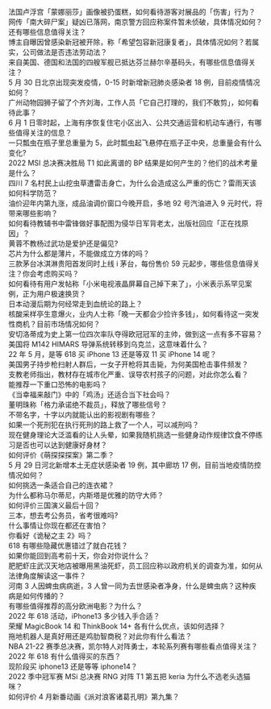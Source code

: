 法国卢浮宫「蒙娜丽莎」画像被扔蛋糕，如何看待游客对展品的「伤害」行为？  
网传「南大碎尸案」疑凶已落网，南京警方回应称案件暂未侦破，具体情况如何？还有哪些信息值得关注？  
博主自曝因曾感染新冠被开除，称「希望包容新冠康复者」，具体情况如何？若属实，公司做法是否违法劳动法？  
来自美国、德国和法国的四艘军舰已抵达芬兰赫尔辛基码头，有哪些信息值得关注？  
5 月 30 日北京出现突发疫情，0-15 时新增新冠肺炎感染者 18 例，目前疫情情况如何？  
广州动物园狮子留了个齐刘海，工作人员「它自己打理的，我们不敢剪」，如何看待此事？  
6 月 1 日零时起，上海有序恢复住宅小区出入、公共交通运营和机动车通行，有哪些值得关注的信息？  
一只瓢虫在瓶子里总重量为 5，此时瓢虫起飞悬停在瓶子正中央，总重量会有什么变化?  
2022 MSI 总决赛决胜局 T1 如此离谱的 BP 结果是如何产生的？他们的战术考量是什么？  
四川 7 名村民上山挖虫草遭雷击身亡，为什么会造成这么严重的伤亡？雷雨天该如何科学防范？  
油价迎年内第九涨，成品油调价窗口今晚开启，多地 92 号汽油进入 9 元时代，将带来哪些影响？  
如何看待教辅书中雷锋做好事配图为侵华日军背老太，出版社回应「正在找原因」？  
黄蓉不教杨过武功是爱护还是偏见?  
芯片为什么都是薄片，不能做成立方体的吗？  
三款茅台冰淇淋贵阳首发同时上线 i 茅台，每份售价 59 元起步，哪些信息值得关注？你会考虑购买吗？  
如何看待有用户发帖称「小米电视液晶屏幕自己掉下来了」，小米表示系罕见案例，正为用户极速换货？  
日本动漫后期为何经常走到血统论的路上？  
核酸采样亭生意爆火，业内人士称「晚一天都会少捡许多钱」，如何看待这一突发性商机？目前市场情况如何？  
安切洛蒂成为史上第一位四次率队夺得欧冠冠军的主帅，做到这一点有多不容易？  
美国将 M142 HIMARS 导弹系统转移到乌克兰，这意味着什么？  
22 年 5 月，是等 618 买 iPhone 13 还是等双 11 买 iPhone 14 呢？  
美国男子持步枪扫射人群后，一女子开枪将其击毙，为何美国枪击事件频发？  
支教老师指出，教材存在城市化严重、误导农村孩子的问题，对此你怎么看？  
能推荐一下重口恐怖的电影吗？  
《当幸福来敲门》中的「鸡汤」还适合当下社会吗？  
董明珠称「格力承诺绝不裁员」，释放了哪些信号？  
不带名字，十字以内就能认出的影视剧有哪些？  
如果一个死刑犯在执行死刑的路上救了一个人，可以减刑吗？  
现在健身理论大泛滥看的让人头晕，如果我随机挑选一些健身动作规律饮食不停练习是否也可以达到健康好身材？  
如何评价《萌探探探案》第二季？  
5 月 29 日河北新增本土无症状感染者 19 例，其中廊坊 17 例，目前当地疫情防控情况如何？  
如何挑选一条适合自己的连衣裙？  
为什么都称马尔蒂尼，内斯塔是优雅的防守大师？  
如何评价三国演义最后十回？  
三本，想去考公务员，省考很难吗?  
什么事情让你现在都还在害怕？  
你看好《诡秘之主 2》吗？  
618 有哪些隐藏优惠错过了就白花钱？  
如果你能回到高考前十天，你会对你说什么？  
肥肥虾庄武汉天地店被曝用黑油死虾，员工回应称以政府机关的调查为准，如何从法律角度解读这一事件？  
河南 3 人因蜱虫病病逝，3 人曾一同为去世感染者净身，什么是蜱虫病？这种疾病是如何传播的？  
有哪些值得推荐的高分欧洲电影？为什么？  
2022 年 618 活动，iPhone13 多少钱入手合适？  
荣耀 MagicBook 14 和 ThinkBook 14+ 各有什么优点，该如何选择？  
拖地机器人是真好用还是鸡肋智商税？对此你有什么看法？  
NBA 21-22 赛季总决赛，凯尔特人对阵勇士，本轮系列赛有哪些看点值得关注？  
2022 年 618 有什么值得买的东西？  
现阶段买 iphone13 还是等等 iphone14？  
2022 季中冠军赛 MSi 总决赛 RNG 对阵 T1 第五把 keria 为什么不选老头选猫咪？  
如何评价 4 月新番动画《派对浪客诸葛孔明》第九集？  
